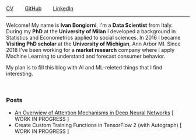 [CV](files/Ivan_Bongiorni_CV.pdf)
  &nbsp;&nbsp;&nbsp;&nbsp;&nbsp;&nbsp; 
[GitHub](https://github.com/IvanBongiorni) 
  &nbsp;&nbsp;&nbsp;&nbsp;&nbsp;&nbsp; 
[LinkedIn](https://www.linkedin.com/in/ivan-bongiorni-b8a583164/) 

---------

Welcome! My name is **Ivan Bongiorni**, I'm a **Data Scientist** from Italy. <br/> During my **PhD** at the **University of Milan** I developed a background in Statistics and Econometrics applied to social sciences. In 2016 I became **Visiting PhD scholar** at the **University of Michigan**, Ann Arbor MI. Since 2018 I've been working for a **market research** company where I apply Machine Learning to understand and forecast consumer behavior.

My plan is to fill this blog with AI and ML-releted things that I find interesting.

<br/>

### Posts
- [An Overwiew of Attention Mechanisms in Deep Neural Networks](posts/overwiew-of-attention-mechanisms-in-neural-networks.md)   \[ WORK IN PROGRESS \]
- Create Custom Training Functions in TensorFlow 2 (with Autograph)   \[ WORK IN PROGRESS \]
